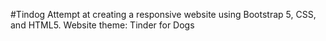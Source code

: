 #Tindog
Attempt at creating a responsive website using Bootstrap 5, CSS, and HTML5. Website theme: Tinder for Dogs
